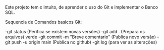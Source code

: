 Este projeto tem o intuito, de aprender o uso do Git e implementar o Banco SQL.

Sequencia de Comandos basicos Git:

-git status (Perifica se existem novas versões)
-git add . (Prepara os arquivos) verde
-git commit -m "Breve comentario" (Publica novo versão)
-git push -u origin main (Publica no github)
-git log (para ver as alterações)
